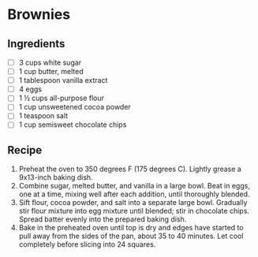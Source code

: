 # Brownies

## Ingredients

- [ ] 3 cups white sugar
- [ ] 1 cup butter, melted
- [ ] 1 tablespoon vanilla extract
- [ ] 4 eggs
- [ ] 1 ½ cups all-purpose flour
- [ ] 1 cup unsweetened cocoa powder
- [ ] 1 teaspoon salt
- [ ] 1 cup semisweet chocolate chips

## Recipe

1. Preheat the oven to 350 degrees F (175 degrees C). Lightly grease a 9x13-inch baking dish.
2. Combine sugar, melted butter, and vanilla in a large bowl. Beat in eggs, one at a time, mixing well after each addition, until thoroughly blended.
3. Sift flour, cocoa powder, and salt into a separate large bowl. Gradually stir flour mixture into egg mixture until blended; stir in chocolate chips. Spread batter evenly into the prepared baking dish.
4. Bake in the preheated oven until top is dry and edges have started to pull away from the sides of the pan, about 35 to 40 minutes. Let cool completely before slicing into 24 squares. 
